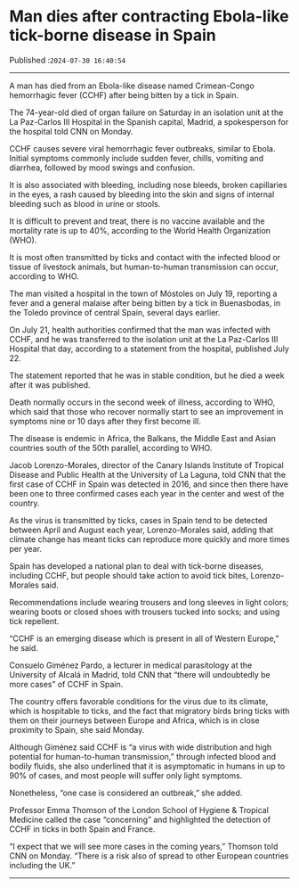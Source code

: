 # Man dies after contracting Ebola-like tick-borne disease in Spain

Published :`2024-07-30 16:40:54`

---

A man has died from an Ebola-like disease named Crimean-Congo hemorrhagic fever (CCHF) after being bitten by a tick in Spain.

The 74-year-old died of organ failure on Saturday in an isolation unit at the La Paz-Carlos III Hospital in the Spanish capital, Madrid, a spokesperson for the hospital told CNN on Monday.

CCHF causes severe viral hemorrhagic fever outbreaks, similar to Ebola. Initial symptoms commonly include sudden fever, chills, vomiting and diarrhea, followed by mood swings and confusion.

It is also associated with bleeding, including nose bleeds, broken capillaries in the eyes, a rash caused by bleeding into the skin and signs of internal bleeding such as blood in urine or stools.

It is difficult to prevent and treat, there is no vaccine available and the mortality rate is up to 40%, according to the World Health Organization (WHO).

It is most often transmitted by ticks and contact with the infected blood or tissue of livestock animals, but human-to-human transmission can occur, according to WHO.

The man visited a hospital in the town of Móstoles on July 19, reporting a fever and a general malaise after being bitten by a tick in Buenasbodas, in the Toledo province of central Spain, several days earlier.

On July 21, health authorities confirmed that the man was infected with CCHF, and he was transferred to the isolation unit at the La Paz-Carlos III Hospital that day, according to a statement from the hospital, published July 22.

The statement reported that he was in stable condition, but he died a week after it was published.

Death normally occurs in the second week of illness, according to WHO, which said that those who recover normally start to see an improvement in symptoms nine or 10 days after they first become ill.

The disease is endemic in Africa, the Balkans, the Middle East and Asian countries south of the 50th parallel, according to WHO.

Jacob Lorenzo-Morales, director of the Canary Islands Institute of Tropical Disease and Public Health at the University of La Laguna, told CNN that the first case of CCHF in Spain was detected in 2016, and since then there have been one to three confirmed cases each year in the center and west of the country.

As the virus is transmitted by ticks, cases in Spain tend to be detected between April and August each year, Lorenzo-Morales said, adding that climate change has meant ticks can reproduce more quickly and more times per year.

Spain has developed a national plan to deal with tick-borne diseases, including CCHF, but people should take action to avoid tick bites, Lorenzo-Morales said.

Recommendations include wearing trousers and long sleeves in light colors; wearing boots or closed shoes with trousers tucked into socks; and using tick repellent.

“CCHF is an emerging disease which is present in all of Western Europe,” he said.

Consuelo Giménez Pardo, a lecturer in medical parasitology at the University of Alcalá in Madrid, told CNN that “there will undoubtedly be more cases” of CCHF in Spain.

The country offers favorable conditions for the virus due to its climate, which is hospitable to ticks, and the fact that migratory birds bring ticks with them on their journeys between Europe and Africa, which is in close proximity to Spain, she said Monday.

Although Giménez said CCHF is “a virus with wide distribution and high potential for human-to-human transmission,” through infected blood and bodily fluids, she also underlined that it is asymptomatic in humans in up to 90% of cases, and most people will suffer only light symptoms.

Nonetheless, “one case is considered an outbreak,” she added.

Professor Emma Thomson of the London School of Hygiene & Tropical Medicine called the case “concerning” and highlighted the detection of CCHF in ticks in both Spain and France.

“I expect that we will see more cases in the coming years,” Thomson told CNN on Monday. “There is a risk also of spread to other European countries including the UK.”

---

